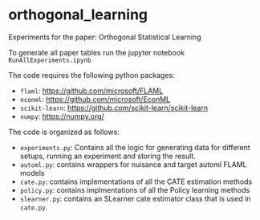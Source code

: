 # orthogonal_learning
Experiments for the paper: Orthogonal Statistical Learning

To generate all paper tables run the jupyter notebook `RunAllExperiments.ipynb`

The code requires the following python packages:
- `flaml`: https://github.com/microsoft/FLAML
- `econml`: https://github.com/microsoft/EconML
- `scikit-learn`: https://github.com/scikit-learn/scikit-learn
- `numpy`: https://numpy.org/

The code is organized as follows:
- `experiments.py`: Contains all the logic for generating data for different setups, running an experiment and storing the result.
- `automl.py`: contains wrappers for nuisance and target automl FLAML models
- `cate.py`: contains implementations of all the CATE estimation methods
- `policy.py`: contains implmentations of all the Policy learning methods
- `slearner.py`: contains an SLearner cate estimator class that is used in `cate.py`.